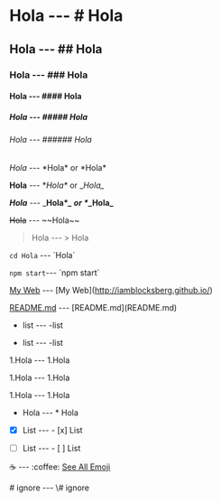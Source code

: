 # Hola --- \# Hola
## Hola --- \## Hola
### Hola --- \### Hola
#### Hola --- \#### Hola
##### Hola --- \##### Hola
###### Hola --- \###### Hola

*Hola* --- \*Hola\* or \*Hola\*

**Hola** --- \**Hola\** or \__Hola\__

_**Hola**_ --- \_**Hola\**_ or \**_Hola\_**

~~Hola~~ --- \~~Hola\~~

> Hola --- \> Hola

`cd Hola` --- \`Hola\`

`npm start`--- \`npm start\`

[My Web](http://iamblocksberg.github.io/) --- \[My Web](http://iamblocksberg.github.io/)

[README.md](README.md) --- \[README.md](README.md)

- list --- \-list

- list --- \-list

1.Hola  --- 1.Hola

1.Hola  --- 1.Hola

1.Hola  ---   1.Hola

* Hola ---     * Hola

- [x] List --- \- [x] List
- [ ] List --- \- [ ] List


:coffee: --- \:coffee\:
[See All Emoji](http://emoji.muan.co/)

\# ignore --- \\# ignore

